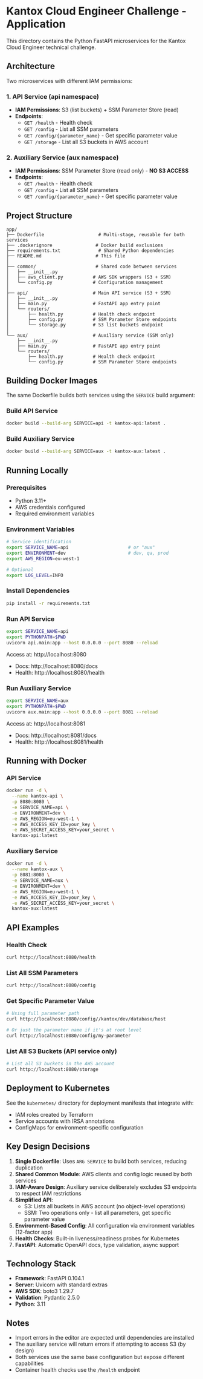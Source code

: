 # Kantox Cloud Engineer Challenge - Application

This directory contains the Python FastAPI microservices for the Kantox Cloud Engineer technical challenge.

## Architecture

Two microservices with different IAM permissions:

### 1. **API Service** (api namespace)
- **IAM Permissions**: S3 (list buckets) + SSM Parameter Store (read)
- **Endpoints**:
  - `GET /health` - Health check
  - `GET /config` - List all SSM parameters
  - `GET /config/{parameter_name}` - Get specific parameter value
  - `GET /storage` - List all S3 buckets in AWS account

### 2. **Auxiliary Service** (aux namespace)
- **IAM Permissions**: SSM Parameter Store (read only) - **NO S3 ACCESS**
- **Endpoints**:
  - `GET /health` - Health check
  - `GET /config` - List all SSM parameters
  - `GET /config/{parameter_name}` - Get specific parameter value

## Project Structure

```
app/
├── Dockerfile                    # Multi-stage, reusable for both services
├── .dockerignore                # Docker build exclusions
├── requirements.txt              # Shared Python dependencies
├── README.md                    # This file
│
├── common/                      # Shared code between services
│   ├── __init__.py
│   ├── aws_client.py           # AWS SDK wrappers (S3 + SSM)
│   └── config.py               # Configuration management
│
├── api/                        # Main API service (S3 + SSM)
│   ├── __init__.py
│   ├── main.py                 # FastAPI app entry point
│   └── routers/
│       ├── health.py           # Health check endpoint
│       ├── config.py           # SSM Parameter Store endpoints
│       └── storage.py          # S3 list buckets endpoint
│
└── aux/                        # Auxiliary service (SSM only)
    ├── __init__.py
    ├── main.py                 # FastAPI app entry point
    └── routers/
        ├── health.py           # Health check endpoint
        └── config.py           # SSM Parameter Store endpoints
```

## Building Docker Images

The same Dockerfile builds both services using the `SERVICE` build argument:

### Build API Service
```bash
docker build --build-arg SERVICE=api -t kantox-api:latest .
```

### Build Auxiliary Service
```bash
docker build --build-arg SERVICE=aux -t kantox-aux:latest .
```

## Running Locally

### Prerequisites
- Python 3.11+
- AWS credentials configured
- Required environment variables

### Environment Variables

```bash
# Service identification
export SERVICE_NAME=api                      # or "aux"
export ENVIRONMENT=dev                       # dev, qa, prod
export AWS_REGION=eu-west-1

# Optional
export LOG_LEVEL=INFO
```

### Install Dependencies

```bash
pip install -r requirements.txt
```

### Run API Service

```bash
export SERVICE_NAME=api
export PYTHONPATH=$PWD
uvicorn api.main:app --host 0.0.0.0 --port 8080 --reload
```

Access at: http://localhost:8080
- Docs: http://localhost:8080/docs
- Health: http://localhost:8080/health

### Run Auxiliary Service

```bash
export SERVICE_NAME=aux
export PYTHONPATH=$PWD
uvicorn aux.main:app --host 0.0.0.0 --port 8081 --reload
```

Access at: http://localhost:8081
- Docs: http://localhost:8081/docs
- Health: http://localhost:8081/health

## Running with Docker

### API Service
```bash
docker run -d \
  --name kantox-api \
  -p 8080:8080 \
  -e SERVICE_NAME=api \
  -e ENVIRONMENT=dev \
  -e AWS_REGION=eu-west-1 \
  -e AWS_ACCESS_KEY_ID=your_key \
  -e AWS_SECRET_ACCESS_KEY=your_secret \
  kantox-api:latest
```

### Auxiliary Service
```bash
docker run -d \
  --name kantox-aux \
  -p 8081:8080 \
  -e SERVICE_NAME=aux \
  -e ENVIRONMENT=dev \
  -e AWS_REGION=eu-west-1 \
  -e AWS_ACCESS_KEY_ID=your_key \
  -e AWS_SECRET_ACCESS_KEY=your_secret \
  kantox-aux:latest
```

## API Examples

### Health Check
```bash
curl http://localhost:8080/health
```

### List All SSM Parameters
```bash
curl http://localhost:8080/config
```

### Get Specific Parameter Value
```bash
# Using full parameter path
curl http://localhost:8080/config//kantox/dev/database/host

# Or just the parameter name if it's at root level
curl http://localhost:8080/config/my-parameter
```

### List All S3 Buckets (API service only)
```bash
# List all S3 buckets in the AWS account
curl http://localhost:8080/storage
```

## Deployment to Kubernetes

See the `kubernetes/` directory for deployment manifests that integrate with:
- IAM roles created by Terraform
- Service accounts with IRSA annotations
- ConfigMaps for environment-specific configuration

## Key Design Decisions

1. **Single Dockerfile**: Uses `ARG SERVICE` to build both services, reducing duplication
2. **Shared Common Module**: AWS clients and config logic reused by both services
3. **IAM-Aware Design**: Auxiliary service deliberately excludes S3 endpoints to respect IAM restrictions
4. **Simplified API**: 
   - S3: Lists all buckets in AWS account (no object-level operations)
   - SSM: Two operations only - list all parameters, get specific parameter value
5. **Environment-Based Config**: All configuration via environment variables (12-factor app)
6. **Health Checks**: Built-in liveness/readiness probes for Kubernetes
7. **FastAPI**: Automatic OpenAPI docs, type validation, async support

## Technology Stack

- **Framework**: FastAPI 0.104.1
- **Server**: Uvicorn with standard extras
- **AWS SDK**: boto3 1.29.7
- **Validation**: Pydantic 2.5.0
- **Python**: 3.11

## Notes

- Import errors in the editor are expected until dependencies are installed
- The auxiliary service will return errors if attempting to access S3 (by design)
- Both services use the same base configuration but expose different capabilities
- Container health checks use the `/health` endpoint
